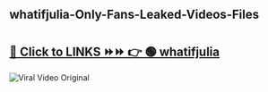 
 ## whatifjulia-Only-Fans-Leaked-Videos-Files

# <h2><a href="https://mediaupload.pro?whatifjulia">🔗 Click to LINKS ⏩⏩ 👉 🟢 whatifjulia </a></h2>

<a href="https://mediaupload.pro?whatifjulia" rel="nofollow" data-target="animated-image.originalLink"><img src="https://i.ibb.co.com/xMMVF88/686577567.gif" alt="Viral Video Original" style="max-width: 100%; display: inline-block;" data-target="animated-image.originalImage"></a>